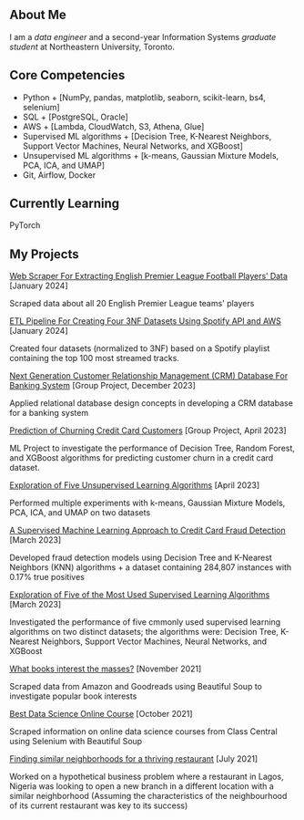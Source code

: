 ## About Me
I am a _data engineer_ and a second-year Information Systems _graduate student_ at Northeastern University, Toronto.

## Core Competencies
- Python + [NumPy, pandas, matplotlib, seaborn, scikit-learn, bs4, selenium]
- SQL + [PostgreSQL, Oracle]
- AWS + [Lambda, CloudWatch, S3, Athena, Glue]
- Supervised ML algorithms + [Decision Tree, K-Nearest Neighbors, Support Vector Machines, Neural Networks, and XGBoost]
- Unsupervised ML algorithms + [k-means, Gaussian Mixture Models, PCA, ICA, and UMAP]
- Git, Airflow, Docker
## Currently Learning
PyTorch

## My Projects
[Web Scraper For Extracting English Premier League Football Players’ Data](https://github.com/adedamola26/web-scraping-project) [January 2024]

Scraped data about all 20 English Premier League teams' players

[ETL Pipeline For Creating Four 3NF Datasets Using Spotify API and AWS](https://github.com/adedamola26/spotify-api) [January 2024]

Created four datasets (normalized to 3NF) based on a Spotify playlist containing the top 100 most streamed tracks.

[Next Generation Customer Relationship Management (CRM) Database For Banking System](https://github.com/adedamola26/crm-database-for-banking-system) [Group Project, December 2023]

Applied relational database design concepts in developing a CRM database for a banking system

[Prediction of Churning Credit Card Customers](https://github.com/adedamola26/prediction-of-churning-customers) [Group Project, April 2023]

ML Project to investigate the performance of Decision Tree, Random Forest, and XGBoost algorithms for predicting customer churn in a credit card dataset.

[Exploration of Five Unsupervised Learning Algorithms](https://github.com/adedamola26/unsupervised-learning-algo-experiments) [April 2023]

Performed multiple experiments with k-means, Gaussian Mixture Models, PCA, ICA, and UMAP on two datasets

[A Supervised Machine Learning Approach to Credit Card Fraud Detection](https://github.com/adedamola26/creditCardFraudDetectionSystem) [March 2023]

Developed fraud detection models using Decision Tree and K-Nearest Neighbors (KNN) algorithms + a dataset containing 284,807 instances with 0.17% true positives

[Exploration of Five of the Most Used Supervised Learning Algorithms](https://github.com/adedamola26/supervised-learning-algo-experiments) [March 2023]

Investigated the performance of five cmmonly used supervised learning algorithms on two distinct datasets; the algorithms were: Decision Tree, K-Nearest Neighbors, Support Vector Machines, Neural Networks, and XGBoost

[What books interest the masses?](https://github.com/adedamola26/web-scraping-and-data-analysis-projects-at-Hamoye/blob/main/What%20books%20interest%20the%20masses.ipynb) [November 2021]

Scraped data from Amazon and Goodreads using Beautiful Soup to investigate popular book interests

[Best Data Science Online Course](https://github.com/adedamola26/web-scraping-and-data-analysis-projects-at-Hamoye/blob/main/Best%20Data%20Science%20Online%20Course.ipynb) [October 2021]

Scraped information on online data science courses from Class Central using Selenium with Beautiful Soup

[Finding similar neighborhoods for a thriving restaurant](https://adedamolade.medium.com/finding-similar-neighbourhoods-for-a-thriving-restaurant-f54353467ab4) [July 2021]

Worked on a hypothetical business problem where a restaurant in Lagos, Nigeria was looking to open a new branch in a different location with a similar neighborhood (Assuming the characteristics of the neighbourhood of its current restaurant was key to its success)
